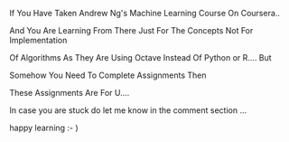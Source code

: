 If You Have Taken Andrew Ng's Machine Learning Course On Coursera..

And You Are Learning From There Just For The Concepts Not For Implementation

Of Algorithms As They Are Using Octave Instead Of Python or R.... But

Somehow You Need To Complete Assignments Then


These Assignments Are For U….


In case you are stuck do let me know in the comment section ...

happy learning :- )
